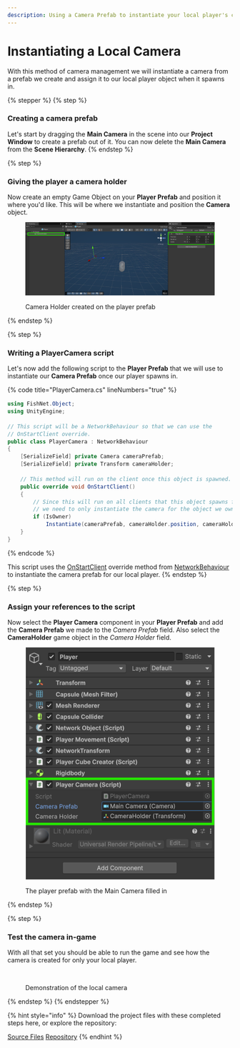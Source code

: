 ```yaml
---
description: Using a Camera Prefab to instantiate your local player's camera.
---
```


# Instantiating a Local Camera

With this method of camera management we will instantiate a camera from a prefab we create and assign it to our local player object when it spawns in.

{% stepper %}
{% step %}
### **Creating a camera prefab**

Let's start by dragging the **Main Camera** in the scene into our **Project Window** to create a prefab out of it. You can now delete the **Main Camera** from the **Scene Hierarchy**.
{% endstep %}

{% step %}
### **Giving the player a camera holder**

Now create an empty Game Object on your **Player Prefab** and position it where you'd like. This will be where we instantiate and position the **Camera** object.

<figure><img src="../../../.gitbook/assets/camera-holder-setup.png" alt=""><figcaption><p>Camera Holder created on the player prefab</p></figcaption></figure>
{% endstep %}

{% step %}
### **Writing a PlayerCamera script**

Let's now add the following script to the **Player Prefab** that we will use to instantiate our **Camera Prefab** once our player spawns in.

{% code title="PlayerCamera.cs" lineNumbers="true" %}
```csharp
using FishNet.Object;
using UnityEngine;

// This script will be a NetworkBehaviour so that we can use the 
// OnStartClient override.
public class PlayerCamera : NetworkBehaviour
{
    [SerializeField] private Camera cameraPrefab;
    [SerializeField] private Transform cameraHolder;

    // This method will run on the client once this object is spawned.
    public override void OnStartClient()
    {
        // Since this will run on all clients that this object spawns for
        // we need to only instantiate the camera for the object we own.
        if (IsOwner)
            Instantiate(cameraPrefab, cameraHolder.position, cameraHolder.rotation, cameraHolder);
    }
}
```
{% endcode %}

This script uses the [OnStartClient](../../../guides/features/networked-gameobjects-and-scripts/network-behaviour-guides.md#onstartclient) override method from [NetworkBehaviour](../../../guides/features/networked-gameobjects-and-scripts/network-behaviour-guides.md) to instantiate the camera prefab for our local player.
{% endstep %}

{% step %}
### **Assign your references to the script**

Now select the **Player Camera** component in your **Player Prefab** and add the **Camera Prefab** we made to the _Camera Prefab_ field. Also select the **CameraHolder** game object in the _Camera Holder_ field.

<figure><img src="../../../.gitbook/assets/assigned-player-camera-to-player.png" alt=""><figcaption><p>The player prefab with the Main Camera filled in</p></figcaption></figure>
{% endstep %}

{% step %}
### **Test the camera in-game**

With all that set you should be able to run the game and see how the camera is created for only your local player.

<figure><img src="../../../.gitbook/assets/player-camera-demonstration.gif" alt=""><figcaption><p>Demonstration of the local camera</p></figcaption></figure>
{% endstep %}
{% endstepper %}

{% hint style="info" %}
Download the project files with these completed steps here, or explore the repository:

<a href="https://github.com/maxkratt/fish-networking-getting-started/releases/download/instantiating-a-local-camera/instantiating-a-local-camera.unitypackage" class="button primary" data-icon="down-to-line">Source Files</a> <a href="https://github.com/maxkratt/fish-networking-getting-started/tree/instantiating-a-local-camera" class="button secondary" data-icon="github">Repository</a>
{% endhint %}
